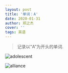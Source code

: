 ```yaml
---
layout: post
title: '单词：A'
date: 2020-01-31
author: 郑之杰
cover: ''
tags: 英语
---
```


> 记录以“A”为开头的单词.

![adolescent](https://img.imgdb.cn/item/604c28ae5aedab222c1f0123.jpg)

![alliance](https://img.imgdb.cn/item/604c28345aedab222c1eda38.jpg)




